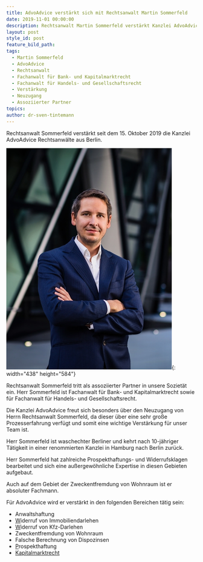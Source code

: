 ```yaml
---
title: AdvoAdvice verstärkt sich mit Rechtsanwalt Martin Sommerfeld
date: 2019-11-01 00:00:00
description: Rechtsanwalt Martin Sommerfeld verstärkt Kanzlei AdvoAdvice
layout: post
style_id: post
feature_bild_path:
tags:
  - Martin Sommerfeld
  - AdvoAdvice
  - Rechtsanwalt
  - Fachanwalt für Bank- und Kapitalmarktrecht
  - Fachanwalt für Handels- und Gesellschaftsrecht
  - Verstärkung
  - Neuzugang
  - Assoziierter Partner
topics:
author: dr-sven-tintemann
---
```


Rechtsanwalt Sommerfeld verst&auml;rkt seit dem 15. Oktober 2019 die Kanzlei AdvoAdvice Rechtsanw&auml;lte aus Berlin.

![Sommerfeld - AdvoAdvice](/uploads/webp-net-resizeimage-min.jpg "Rechtsanwalt Martin Sommerfeld"){: width="438" height="584"}

Rechtsanwalt Sommerfeld tritt als assoziierter Partner in unsere Soziet&auml;t ein. Herr Sommerfeld ist Fachanwalt f&uuml;r Bank- und Kapitalmarktrecht sowie f&uuml;r Fachanwalt f&uuml;r Handels- und Gesellschaftsrecht.

Die Kanzlei AdvoAdvice freut sich besonders &uuml;ber den Neuzugang von Herrn Rechtsanwalt Sommerfeld, da dieser &uuml;ber eine sehr gro&szlig;e Prozesserfahrung verf&uuml;gt und somit eine wichtige Verst&auml;rkung f&uuml;r unser Team ist.

Herr Sommerfeld ist waschechter Berliner und kehrt nach 10-j&auml;hriger T&auml;tigkeit in einer renommierten Kanzlei in Hamburg nach Berlin zur&uuml;ck.

Herr Sommerfeld hat zahlreiche Prospekthaftungs- und Widerrufsklagen bearbeitet und sich eine au&szlig;ergewöhnliche Expertise in diesen Gebieten aufgebaut.&nbsp;

Auch auf dem Gebiet der Zweckentfremdung von Wohnraum ist er absoluter Fachmann.

F&uuml;r AdvoAdvice wird er verst&auml;rkt in den folgenden Bereichen t&auml;tig sein:&nbsp;

* Anwaltshaftung
* [W](https://advoadvice.de/themen/insolvenzrecht/)iderruf von Immobiliendarlehen
* [W](https://advoadvice.de/themen/insolvenzrecht/)iderruf von Kfz-Darlehen
* Zweckentfremdung von Wohnraum
* Falsche Berechnung von Dispozinsen
* [P](https://advoadvice.de/themen/schufa-und-datenschutz/)rospekthaftung
* [Kapitalmarktrecht](https://advoadvice.de/themen/bank-und-kapitalmarkt/#kapitalmarktrecht)